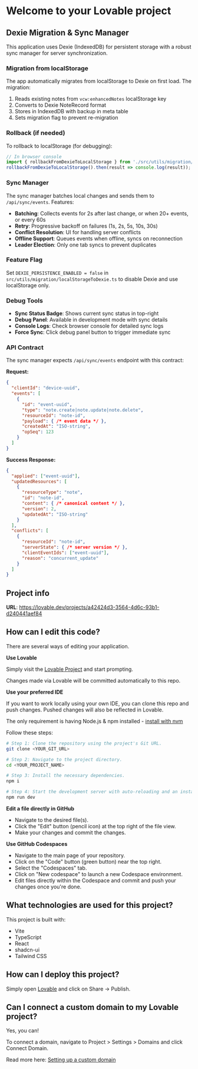 # Welcome to your Lovable project

## Dexie Migration & Sync Manager

This application uses Dexie (IndexedDB) for persistent storage with a robust sync manager for server synchronization.

### Migration from localStorage

The app automatically migrates from localStorage to Dexie on first load. The migration:

1. Reads existing notes from `vcw:enhancedNotes` localStorage key
2. Converts to Dexie NoteRecord format
3. Stores in IndexedDB with backup in meta table
4. Sets migration flag to prevent re-migration

### Rollback (if needed)

To rollback to localStorage (for debugging):

```javascript
// In browser console
import { rollbackFromDexieToLocalStorage } from './src/utils/migration/localStorageToDexie';
rollbackFromDexieToLocalStorage().then(result => console.log(result));
```

### Sync Manager

The sync manager batches local changes and sends them to `/api/sync/events`. Features:

- **Batching**: Collects events for 2s after last change, or when 20+ events, or every 60s
- **Retry**: Progressive backoff on failures (1s, 2s, 5s, 10s, 30s)
- **Conflict Resolution**: UI for handling server conflicts
- **Offline Support**: Queues events when offline, syncs on reconnection
- **Leader Election**: Only one tab syncs to prevent duplicates

### Feature Flag

Set `DEXIE_PERSISTENCE_ENABLED = false` in `src/utils/migration/localStorageToDexie.ts` to disable Dexie and use localStorage only.

### Debug Tools

- **Sync Status Badge**: Shows current sync status in top-right
- **Debug Panel**: Available in development mode with sync details
- **Console Logs**: Check browser console for detailed sync logs
- **Force Sync**: Click debug panel button to trigger immediate sync

### API Contract

The sync manager expects `/api/sync/events` endpoint with this contract:

**Request:**
```json
{
  "clientId": "device-uuid",
  "events": [
    {
      "id": "event-uuid",
      "type": "note.create|note.update|note.delete",
      "resourceId": "note-id",
      "payload": { /* event data */ },
      "createdAt": "ISO-string",
      "opSeq": 123
    }
  ]
}
```

**Success Response:**
```json
{
  "applied": ["event-uuid"],
  "updatedResources": [
    {
      "resourceType": "note",
      "id": "note-id",
      "content": { /* canonical content */ },
      "version": 2,
      "updatedAt": "ISO-string"
    }
  ],
  "conflicts": [
    {
      "resourceId": "note-id",
      "serverState": { /* server version */ },
      "clientEventIds": ["event-uuid"],
      "reason": "concurrent_update"
    }
  ]
}
```

## Project info

**URL**: https://lovable.dev/projects/a42424d3-3564-4d6c-93b1-d240441aef84

## How can I edit this code?

There are several ways of editing your application.

**Use Lovable**

Simply visit the [Lovable Project](https://lovable.dev/projects/a42424d3-3564-4d6c-93b1-d240441aef84) and start prompting.

Changes made via Lovable will be committed automatically to this repo.

**Use your preferred IDE**

If you want to work locally using your own IDE, you can clone this repo and push changes. Pushed changes will also be reflected in Lovable.

The only requirement is having Node.js & npm installed - [install with nvm](https://github.com/nvm-sh/nvm#installing-and-updating)

Follow these steps:

```sh
# Step 1: Clone the repository using the project's Git URL.
git clone <YOUR_GIT_URL>

# Step 2: Navigate to the project directory.
cd <YOUR_PROJECT_NAME>

# Step 3: Install the necessary dependencies.
npm i

# Step 4: Start the development server with auto-reloading and an instant preview.
npm run dev
```

**Edit a file directly in GitHub**

- Navigate to the desired file(s).
- Click the "Edit" button (pencil icon) at the top right of the file view.
- Make your changes and commit the changes.

**Use GitHub Codespaces**

- Navigate to the main page of your repository.
- Click on the "Code" button (green button) near the top right.
- Select the "Codespaces" tab.
- Click on "New codespace" to launch a new Codespace environment.
- Edit files directly within the Codespace and commit and push your changes once you're done.

## What technologies are used for this project?

This project is built with:

- Vite
- TypeScript
- React
- shadcn-ui
- Tailwind CSS

## How can I deploy this project?

Simply open [Lovable](https://lovable.dev/projects/a42424d3-3564-4d6c-93b1-d240441aef84) and click on Share -> Publish.

## Can I connect a custom domain to my Lovable project?

Yes, you can!

To connect a domain, navigate to Project > Settings > Domains and click Connect Domain.

Read more here: [Setting up a custom domain](https://docs.lovable.dev/features/custom-domain#custom-domain)
